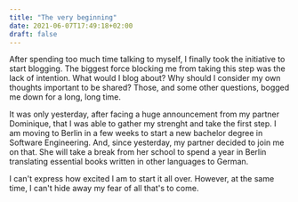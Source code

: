 ```yaml
---
title: "The very beginning"
date: 2021-06-07T17:49:18+02:00
draft: false
---
```

After spending too much time  talking to myself, I finally took the initiative to start blogging.
The biggest force blocking me from taking this step was the lack of intention.
What would I blog about? Why should I consider my own thoughts important to be shared?
Those, and some other questions, bogged me down for a long, long time.

It was only yesterday, after facing a huge announcement from my partner Dominique, that I was able to gather my strenght and take the first step.
I am moving to Berlin in a few weeks to start a new bachelor degree in Software Engineering.
And, since yesterday, my partner decided to join me on that.
She will take a break from her school to spend a year in Berlin translating essential books written in other languages to German.

I can't express how excited I am to start it all over.
However, at the same time, I can't hide away my fear of all that's to come.